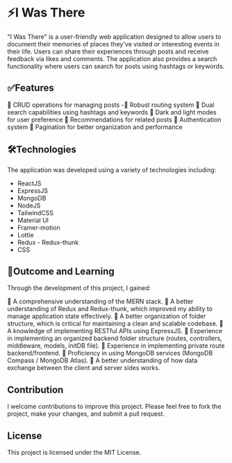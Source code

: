 # ⚡️I Was There

"I Was There" is a user-friendly web application designed to allow users to document their memories of places they've visited or interesting events in their life. Users can share their experiences through posts and receive feedback via likes and comments. The application also provides a search functionality where users can search for posts using hashtags or keywords.

## ✅Features

📌 CRUD operations for managing posts
-📌 Robust routing system
📌 Dual search capabilities using hashtags and keywords
📌 Dark and light modes for user preference
📌 Recommendations for related posts
📌 Authentication system
📌 Pagination for better organization and performance

## 🛠Technologies

The application was developed using a variety of technologies including:

- ReactJS
- ExpressJS
- MongoDB
- NodeJS
- TailwindCSS
- Material UI
- Framer-motion
- Lottie
- Redux - Redux-thunk
- CSS

## 🚀Outcome and Learning

Through the development of this project, I gained:

📌 A comprehensive understanding of the MERN stack.
📌 A better understanding of Redux and Redux-thunk, which improved my ability to manage application state effectively.
📌 A better organization of folder structure, which is critical for maintaining a clean and scalable codebase.
📌 A knowledge of implementing RESTful APIs using ExpressJS.
📌 Experience in implementing an organized backend folder structure (routes, controllers, middleware, models, initDB file).
📌 Experience in implementing private route backend/frontend.
📌 Proficiency in using MongoDB services (MongoDB Compass / MongoDB Atlas).
📌 A better understanding of how data exchange between the client and server sides works.

## Contribution

I welcome contributions to improve this project. Please feel free to fork the project, make your changes, and submit a pull request.

## License

This project is licensed under the MIT License.
